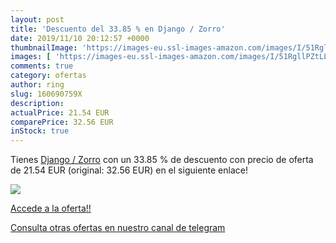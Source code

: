 ```yaml
---
layout: post
title: 'Descuento del 33.85 % en Django / Zorro'
date: 2019/11/10 20:12:57 +0000
thumbnailImage: 'https://images-eu.ssl-images-amazon.com/images/I/51RgllPZtLL._SL200_.jpg'
images: [ 'https://images-eu.ssl-images-amazon.com/images/I/51RgllPZtLL._SL200_.jpg' ]
comments: true
category: ofertas
author: ring
slug: 160690759X
description:
actualPrice: 21.54 EUR
comparePrice: 32.56 EUR
inStock: true
---
```


Tienes [Django / Zorro](https://www.amazon.com/dp/160690759X/?tag=redken08-20) con un 33.85 % de descuento con precio de oferta de 21.54 EUR (original: 32.56 EUR) en el siguiente enlace!

[![](https://images-eu.ssl-images-amazon.com/images/I/51RgllPZtLL._SL200_.jpg)](https://www.amazon.com/dp/160690759X/?tag=redken08-20)

[Accede a la oferta!!](https://www.amazon.com/dp/160690759X/?tag=redken08-20)

[Consulta otras ofertas en nuestro canal de telegram](https://t.me/s/ofertas25)
